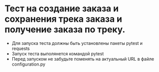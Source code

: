 # Тест на создание заказа и сохранения трека заказа и получение заказа по треку.
- Для запуска теста должны быть установлены пакеты pytest и requests
- Запуск теста выполянется командой pytest
- Перед запуском не забудьте поменять на актуальный URL в файле configuration.py
